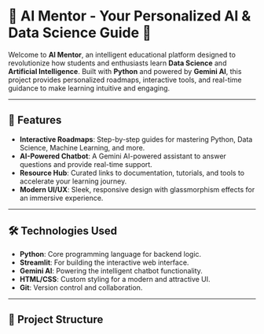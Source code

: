 # 🚀 AI Mentor - Your Personalized AI & Data Science Guide 🤖

Welcome to **AI Mentor**, an intelligent educational platform designed to revolutionize how students and enthusiasts learn **Data Science** and **Artificial Intelligence**. Built with **Python** and powered by **Gemini AI**, this project provides personalized roadmaps, interactive tools, and real-time guidance to make learning intuitive and engaging.

---

## 🌟 Features

- **Interactive Roadmaps**: Step-by-step guides for mastering Python, Data Science, Machine Learning, and more.
- **AI-Powered Chatbot**: A Gemini AI-powered assistant to answer questions and provide real-time support.
- **Resource Hub**: Curated links to documentation, tutorials, and tools to accelerate your learning journey.
- **Modern UI/UX**: Sleek, responsive design with glassmorphism effects for an immersive experience.

---

## 🛠️ Technologies Used

- **Python**: Core programming language for backend logic.
- **Streamlit**: For building the interactive web interface.
- **Gemini AI**: Powering the intelligent chatbot functionality.
- **HTML/CSS**: Custom styling for a modern and attractive UI.
- **Git**: Version control and collaboration.

---

## 📂 Project Structure
